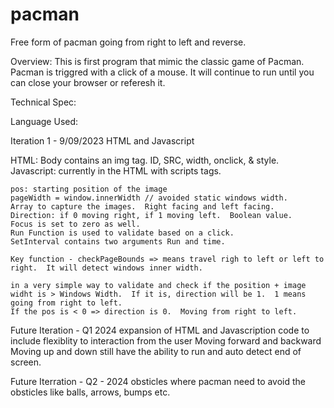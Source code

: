 # pacman
Free form of pacman going from right to left and reverse.

Overview:  This is first program that mimic the classic game of Pacman.  Pacman is triggred with a click of a mouse.  It will continue to run until you can close your browser or referesh it.

Technical Spec:

Language Used:

Iteration 1 - 9/09/2023
  HTML and Javascript


HTML:
Body contains an img tag.
    ID, SRC, width, onclick, & style.
Javascript:
    currently in the HTML with scripts tags.

    pos: starting position of the image
    pageWidth = window.innerWidth // avoided static windows width.
    Array to capture the images.  Right facing and left facing.
    Direction: if 0 moving right, if 1 moving left.  Boolean value.
    Focus is set to zero as well.
    Run Function is used to validate based on a click.
    SetInterval contains two arguments Run and time.

    Key function - checkPageBounds => means travel righ to left or left to right.  It will detect windows inner width.

    in a very simple way to validate and check if the position + image widht is > Windows Width.  If it is, direction will be 1.  1 means going from right to left.
    If the pos is < 0 => direction is 0.  Moving from right to left.  
    
  Future Iteration - Q1 2024
  expansion of HTML and Javascription code to include flexiblity to interaction from the user
    Moving forward and backward
    Moving up and down
    still have the ability to run and auto detect end of screen.

  Future Iterration - Q2 - 2024
    obsticles where pacman need to avoid the obsticles like balls, arrows, bumps etc.
    
